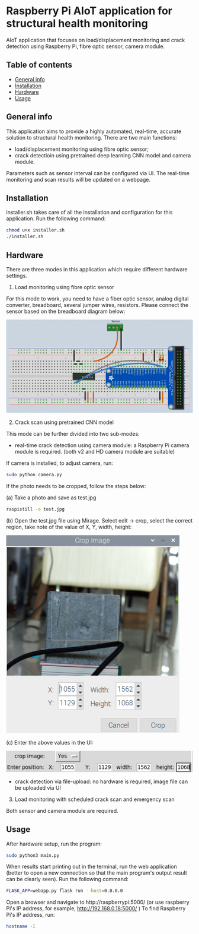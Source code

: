 # Raspberry Pi AIoT application for structural health monitoring
AIoT application that focuses on load/displacement monitoring and crack detection using Raspberry Pi, fibre optic sensor, camera module. 

## Table of contents
* [General info](#general-info)
* [Installation](#installation)
* [Hardware](#Hardware)
* [Usage](#usage)

## General info
This application aims to provide a highly automated, real-time, accurate solution to structural health monitoring.
There are two main functions: 
- load/displacement monitoring using fibre optic sensor; 
- crack detectioin using pretrained deep learning CNN model and camera module. 

Parameters such as sensor interval can be configured via UI. 
The real-time monitoring and scan results will be updated on a webpage.
	
## Installation

installer.sh takes care of all the installation and configuration for this application. Run the following command:

```bash
chmod u+x installer.sh
./installer.sh
```

## Hardware
There are three modes in this application which require different hardware settings.
1. Load monitoring using fibre optic sensor

For this mode to work, you need to have a fiber optic sensor, analog digital converter, breadboard, several jumper wires, resistors. Please connect the sensor based on the breadboard diagram below:

![Image of sensor connection](https://github.com/DINGMAN17/Raspi-IoT-SHM/blob/main/Breadboard%20final.JPG)

2. Crack scan using pretrained CNN model

This mode can be further divided into two sub-modes:
- real-time crack detection using camera module: a Raspberry Pi camera module is required. (both v2 and HD camera module are suitable)

If camera is installed, to adjust camera, run:
```bash
sudo python camera.py
```
If the photo needs to be cropped, follow the steps below:

(a) Take a photo and save as test.jpg
```bash
raspistill -o test.jpg
```
(b) Open the test.jpg file using Mirage. Select edit -> crop, select the correct region, take note of the value of X, Y, width, height:

![Image of sensor connection](https://github.com/DINGMAN17/Raspi-IoT-SHM/blob/main/crop_mirage.PNG)

(c) Enter the above values in the UI:

![Image of sensor connection](https://github.com/DINGMAN17/Raspi-IoT-SHM/blob/main/crop_image.PNG)

- crack detection via file-upload: no hardware is required, image file can be uploaded via UI

3. Load monitoring with scheduled crack scan and emergency scan

Both sensor and camera module are required. 


## Usage

After hardware setup, run the program:
```bash
sudo python3 main.py
```
When results start printing out in the terminal, run the web application (better to open a new connection so that the main program's output result can be clearly seen). 
Run the following command:
```bash
FLASK_APP=webapp.py flask run --host=0.0.0.0
```
Open a browser and navigate to http://raspberrypi:5000/ (or use raspberry Pi's IP address, for example, http://192.168.0.18:5000/ )
To find Raspberry Pi's IP address, run:
```bash
hostname -I
```
